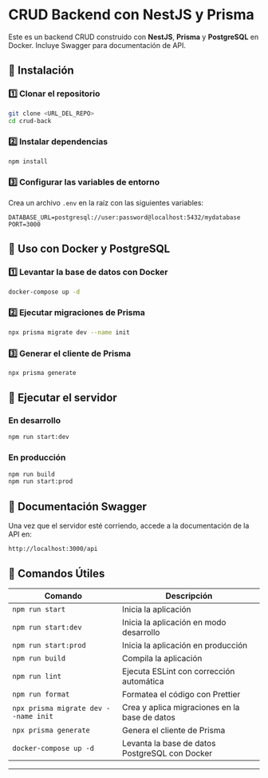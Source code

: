 # CRUD Backend con NestJS y Prisma

Este es un backend CRUD construido con **NestJS**, **Prisma** y **PostgreSQL** en Docker. Incluye Swagger para documentación de API.

## 🚀 Instalación

### 1️⃣ Clonar el repositorio
```bash
git clone <URL_DEL_REPO>
cd crud-back
```

### 2️⃣ Instalar dependencias
```bash
npm install
```

### 3️⃣ Configurar las variables de entorno
Crea un archivo `.env` en la raíz con las siguientes variables:
```env
DATABASE_URL=postgresql://user:password@localhost:5432/mydatabase
PORT=3000
```

## 🐳 Uso con Docker y PostgreSQL
### 1️⃣ Levantar la base de datos con Docker
```bash
docker-compose up -d
```

### 2️⃣ Ejecutar migraciones de Prisma
```bash
npx prisma migrate dev --name init
```

### 3️⃣ Generar el cliente de Prisma
```bash
npx prisma generate
```

## 🚀 Ejecutar el servidor
### En desarrollo
```bash
npm run start:dev
```

### En producción
```bash
npm run build
npm run start:prod
```


## 📜 Documentación Swagger
Una vez que el servidor esté corriendo, accede a la documentación de la API en:
```
http://localhost:3000/api
```

## 🔧 Comandos Útiles
| Comando | Descripción |
|---------|------------|
| `npm run start` | Inicia la aplicación |
| `npm run start:dev` | Inicia la aplicación en modo desarrollo |
| `npm run start:prod` | Inicia la aplicación en producción |
| `npm run build` | Compila la aplicación |
| `npm run lint` | Ejecuta ESLint con corrección automática |
| `npm run format` | Formatea el código con Prettier |
| `npx prisma migrate dev --name init` | Crea y aplica migraciones en la base de datos |
| `npx prisma generate` | Genera el cliente de Prisma |
| `docker-compose up -d` | Levanta la base de datos PostgreSQL con Docker |

---

